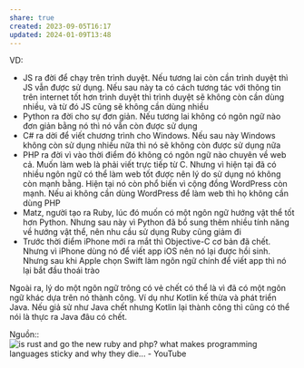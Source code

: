 ```yaml
---
share: true
created: 2023-09-05T16:17
updated: 2024-01-09T13:48
---
```


VD: 
- JS ra đời để chạy trên trình duyệt. Nếu tương lai còn cần trình duyệt thì JS vẫn được sử dụng. Nếu sau này ta có cách tương tác với thông tin trên internet tốt hơn trình duyệt thì trình duyệt sẽ không còn cần dùng nhiều, và từ đó JS cũng sẽ không cần dùng nhiều
- Python ra đời cho sự đơn giản. Nếu tương lai không có ngôn ngữ nào đơn giản bằng nó thì nó vẫn còn được sử dụng
- C# ra dời để viết chương trình cho Windows. Nếu sau này Windows không còn sử dụng nhiều nữa thì nó sẽ không còn được sử dụng nữa
- PHP ra đời vì vào thời điểm đó không có ngôn ngữ nào chuyên về web cả. Muốn làm web là phải viết trực tiếp từ C. Nhưng vì hiện tại đã có nhiều ngôn ngữ có thể làm web tốt được nên lý do sử dụng nó không còn mạnh bằng. Hiện tại nó còn phổ biến vì cộng đồng WordPress còn mạnh. Nếu ai không cần dùng WordPress để làm web thì họ không cần dùng PHP
- Matz, người tạo ra Ruby, lúc đó muốn có một ngôn ngữ hướng vật thể tốt hơn Python. Nhưng sau này vì Python đã bổ sung thêm nhiều tính năng về hướng vật thể, nên nhu cầu sử dụng Ruby cũng giảm đi
- Trước thời điểm iPhone mới ra mắt thì Objective-C cơ bản đã chết. Nhưng vì iPhone dùng nó để viết app iOS nên nó lại được hồi sinh. Nhưng sau khi Apple chọn Swift làm ngôn ngữ chính để viết app thì nó lại bắt đầu thoái trào

Ngoài ra, lý do một ngôn ngữ trông có vẻ chết có thể là vì đã có một ngôn ngữ khác dựa trên nó thành công. Ví dụ như Kotlin kế thừa và phát triển Java. Nếu giả sử như Java chết nhưng Kotlin lại thành công thì cũng có thể nói là thực ra Java đâu có chết.

Nguồn:: ![is rust and go the new ruby and php? what makes programming languages sticky and why they die... - YouTube](https://youtu.be/Ugq-fqpRiYM?si=NkCEKVJK_Ut5JttG)